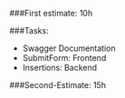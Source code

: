 ###First estimate: 10h

###Tasks:
- Swagger Documentation
- SubmitForm: Frontend
- Insertions: Backend

###Second-Estimate: 15h